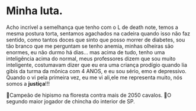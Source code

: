 # Minha luta.

<a> Acho incrível a semelhança que tenho com o L de death note, temos a mesma postura torta, sentamos agachados na cadeira quando isso não faz sentido, como tantos doces que sinto que posso morrer de diabetes, sou tão branco que me perguntam se tenho anemia, minhas olheiras são enormes, eu não durmo há dias... mas acima de tudo, tenho uma inteligência acima do normal, meus professores dizem que sou muito inteligente, costumavam dizer que eu era uma criança prodígio quando lia gibis da turma da mônica com 4 ANOS, e eu sou sério, emo e depressivo. Quando o vi pela primeira vez, eu me vi ali,ele me representa muito, nós somos a **justiça**!!!

🥇Campeão de hipismo na floresta contra mais de 2050 cavalos.
🥈O segundo maior jogador de chincha do interior de SP.
